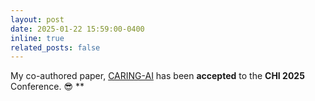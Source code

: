 ```yaml
---
layout: post
date: 2025-01-22 15:59:00-0400
inline: true
related_posts: false
---
```


My co-authored paper, [CARING-AI](https://dl.acm.org/doi/10.1145/3706598.3713348) has been **accepted** to the **CHI 2025** Conference. 😎
**